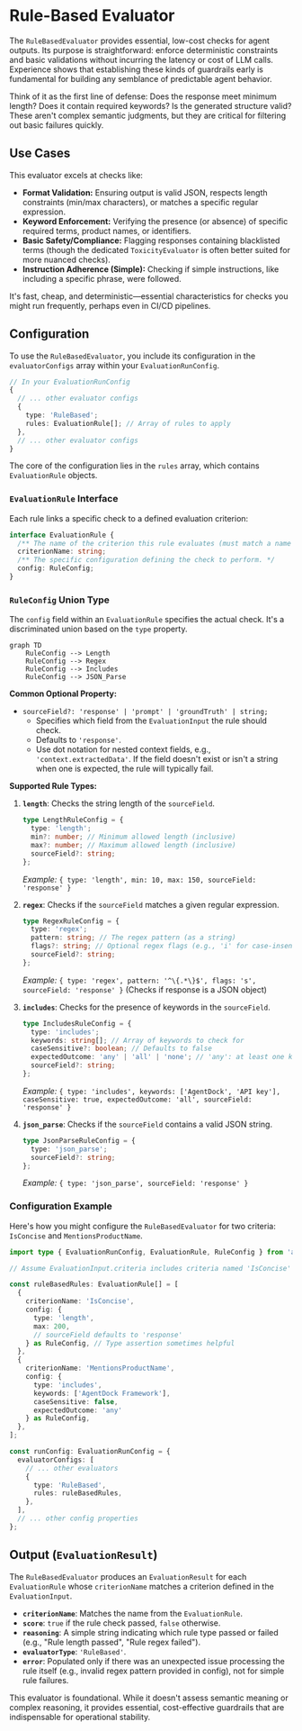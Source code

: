 # Rule-Based Evaluator

The `RuleBasedEvaluator` provides essential, low-cost checks for agent outputs. Its purpose is straightforward: enforce deterministic constraints and basic validations without incurring the latency or cost of LLM calls. Experience shows that establishing these kinds of guardrails early is fundamental for building any semblance of predictable agent behavior.

Think of it as the first line of defense: Does the response meet minimum length? Does it contain required keywords? Is the generated structure valid? These aren't complex semantic judgments, but they are critical for filtering out basic failures quickly.

## Use Cases

This evaluator excels at checks like:

*   **Format Validation:** Ensuring output is valid JSON, respects length constraints (min/max characters), or matches a specific regular expression.
*   **Keyword Enforcement:** Verifying the presence (or absence) of specific required terms, product names, or identifiers.
*   **Basic Safety/Compliance:** Flagging responses containing blacklisted terms (though the dedicated `ToxicityEvaluator` is often better suited for more nuanced checks).
*   **Instruction Adherence (Simple):** Checking if simple instructions, like including a specific phrase, were followed.

It's fast, cheap, and deterministic—essential characteristics for checks you might run frequently, perhaps even in CI/CD pipelines.

## Configuration

To use the `RuleBasedEvaluator`, you include its configuration in the `evaluatorConfigs` array within your `EvaluationRunConfig`.

```typescript
// In your EvaluationRunConfig
{
  // ... other evaluator configs
  {
    type: 'RuleBased';
    rules: EvaluationRule[]; // Array of rules to apply
  },
  // ... other evaluator configs
}
```

The core of the configuration lies in the `rules` array, which contains `EvaluationRule` objects.

### `EvaluationRule` Interface

Each rule links a specific check to a defined evaluation criterion:

```typescript
interface EvaluationRule {
  /** The name of the criterion this rule evaluates (must match a name in EvaluationInput.criteria). */
  criterionName: string;
  /** The specific configuration defining the check to perform. */
  config: RuleConfig;
}
```

### `RuleConfig` Union Type

The `config` field within an `EvaluationRule` specifies the actual check. It's a discriminated union based on the `type` property.

```mermaid
graph TD
    RuleConfig --> Length
    RuleConfig --> Regex
    RuleConfig --> Includes
    RuleConfig --> JSON_Parse
```

**Common Optional Property:**

*   `sourceField?: 'response' | 'prompt' | 'groundTruth' | string;`
    *   Specifies which field from the `EvaluationInput` the rule should check.
    *   Defaults to `'response'`. 
    *   Use dot notation for nested context fields, e.g., `'context.extractedData'`. If the field doesn't exist or isn't a string when one is expected, the rule will typically fail.

**Supported Rule Types:**

1.  **`length`**: Checks the string length of the `sourceField`.
    ```typescript
    type LengthRuleConfig = {
      type: 'length';
      min?: number; // Minimum allowed length (inclusive)
      max?: number; // Maximum allowed length (inclusive)
      sourceField?: string; 
    };
    ```
    *Example:* `{ type: 'length', min: 10, max: 150, sourceField: 'response' }`

2.  **`regex`**: Checks if the `sourceField` matches a given regular expression.
    ```typescript
    type RegexRuleConfig = {
      type: 'regex';
      pattern: string; // The regex pattern (as a string)
      flags?: string; // Optional regex flags (e.g., 'i' for case-insensitive)
      sourceField?: string;
    };
    ```
    *Example:* `{ type: 'regex', pattern: '^\{.*\}$', flags: 's', sourceField: 'response' }` (Checks if response is a JSON object)

3.  **`includes`**: Checks for the presence of keywords in the `sourceField`.
    ```typescript
    type IncludesRuleConfig = {
      type: 'includes';
      keywords: string[]; // Array of keywords to check for
      caseSensitive?: boolean; // Defaults to false
      expectedOutcome: 'any' | 'all' | 'none'; // 'any': at least one keyword present, 'all': all keywords present, 'none': no keywords present
      sourceField?: string;
    };
    ```
    *Example:* `{ type: 'includes', keywords: ['AgentDock', 'API key'], caseSensitive: true, expectedOutcome: 'all', sourceField: 'response' }`

4.  **`json_parse`**: Checks if the `sourceField` contains a valid JSON string.
    ```typescript
    type JsonParseRuleConfig = {
      type: 'json_parse';
      sourceField?: string;
    };
    ```
    *Example:* `{ type: 'json_parse', sourceField: 'response' }`

### Configuration Example

Here's how you might configure the `RuleBasedEvaluator` for two criteria: `IsConcise` and `MentionsProductName`.

```typescript
import type { EvaluationRunConfig, EvaluationRule, RuleConfig } from 'agentdock-core';

// Assume EvaluationInput.criteria includes criteria named 'IsConcise' and 'MentionsProductName'

const ruleBasedRules: EvaluationRule[] = [
  {
    criterionName: 'IsConcise',
    config: {
      type: 'length',
      max: 200,
      // sourceField defaults to 'response'
    } as RuleConfig, // Type assertion sometimes helpful
  },
  {
    criterionName: 'MentionsProductName',
    config: {
      type: 'includes',
      keywords: ['AgentDock Framework'],
      caseSensitive: false,
      expectedOutcome: 'any'
    } as RuleConfig,
  },
];

const runConfig: EvaluationRunConfig = {
  evaluatorConfigs: [
    // ... other evaluators
    {
      type: 'RuleBased',
      rules: ruleBasedRules,
    },
  ],
  // ... other config properties
};
```

## Output (`EvaluationResult`)

The `RuleBasedEvaluator` produces an `EvaluationResult` for each `EvaluationRule` whose `criterionName` matches a criterion defined in the `EvaluationInput`.

*   **`criterionName`**: Matches the name from the `EvaluationRule`.
*   **`score`**: `true` if the rule check passed, `false` otherwise.
*   **`reasoning`**: A simple string indicating which rule type passed or failed (e.g., "Rule length passed", "Rule regex failed").
*   **`evaluatorType`**: `'RuleBased'`.
*   **`error`**: Populated only if there was an unexpected issue processing the rule itself (e.g., invalid regex pattern provided in config), not for simple rule failures.

This evaluator is foundational. While it doesn't assess semantic meaning or complex reasoning, it provides essential, cost-effective guardrails that are indispensable for operational stability. 